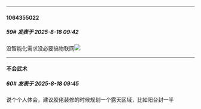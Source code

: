 ﻿
*****

####  1064355022  
##### 59#       发表于 2025-8-18 09:42

没智能化需求没必要搞物联网<img src="https://static.stage1st.com/image/smiley/face2017/002.png" referrerpolicy="no-referrer">


*****

####  不会武术  
##### 60#       发表于 2025-8-18 09:45

说个个人体会，建议胶佬装修的时候规划一个露天区域，比如阳台封一半

